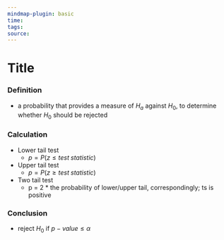 ```yaml
---
mindmap-plugin: basic
time: 
tags: 
source:
---
```

# Title
### Definition
- a probability that provides a measure of $H_a$ against $H_0$, to determine whether $H_0$ should be rejected
### Calculation
- Lower tail test
	- $p = P(z \leq test\;statistic)$
- Upper tail test
	- $p = P(z \geq test\;statistic)$
- Two tail test
	- p = 2 * the probability of lower/upper tail, correspondingly; ts is positive

### Conclusion
- reject $H_0$ if $p-value \leq \alpha$

